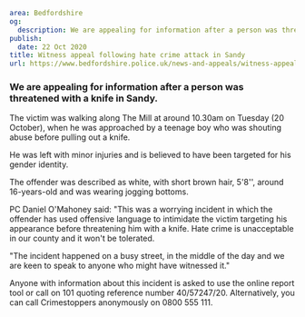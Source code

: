 ```yaml
area: Bedfordshire
og:
  description: We are appealing for information after a person was threatened with a knife in Sandy.
publish:
  date: 22 Oct 2020
title: Witness appeal following hate crime attack in Sandy
url: https://www.bedfordshire.police.uk/news-and-appeals/witness-appeal-following-hate-crime-attack-in-sandy
```

### We are appealing for information after a person was threatened with a knife in Sandy.

The victim was walking along The Mill at around 10.30am on Tuesday (20 October), when he was approached by a teenage boy who was shouting abuse before pulling out a knife.

He was left with minor injuries and is believed to have been targeted for his gender identity.

The offender was described as white, with short brown hair, 5'8'', around 16-years-old and was wearing jogging bottoms.

PC Daniel O'Mahoney said: "This was a worrying incident in which the offender has used offensive language to intimidate the victim targeting his appearance before threatening him with a knife. Hate crime is unacceptable in our county and it won't be tolerated.

"The incident happened on a busy street, in the middle of the day and we are keen to speak to anyone who might have witnessed it."

Anyone with information about this incident is asked to use the online report tool or call on 101 quoting reference number 40/57247/20. Alternatively, you can call Crimestoppers anonymously on 0800 555 111.
